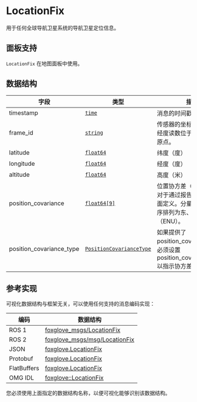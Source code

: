 # LocationFix

用于任何全球导航卫星系统的导航卫星定位信息。

## 面板支持

`LocationFix` 在地图面板中使用。

## 数据结构

| 字段 | 类型 | 描述 |
| --- | --- | --- |
| timestamp | [`time`](./built-in%20types#time) | 消息的时间戳 |
| frame_id | [`string`](./built-in%20types#string) | 传感器的坐标系。纬度和经度读数位于该坐标系的原点。 |
| latitude | [`float64`](./built-in%20types#float64) | 纬度（度） |
| longitude | [`float64`](./built-in%20types#float64) | 经度（度） |
| altitude | [`float64`](./built-in%20types#float64) | 高度（米） |
| position_covariance | [`float64[9]`](./built-in%20types#float64) | 位置协方差（平方米），相对于通过报告位置的切平面定义。分量按行优先顺序排列为东、北、上（ENU）。 |
| position_covariance_type | [`PositionCovarianceType`](./enum-position-covariance-type) | 如果提供了 position_covariance，则必须设置 position_covariance_type 以指示协方差的类型。 |

## 参考实现

可视化数据结构与框架无关，可以使用任何支持的消息编码实现：

| 编码 | 数据结构 |
| --- | --- |
| ROS 1 | [foxglove_msgs/LocationFix](https://github.com/foxglove/foxglove-sdk/blob/main/schemas/ros1/LocationFix.msg) |
| ROS 2 | [foxglove_msgs/msg/LocationFix](https://github.com/foxglove/foxglove-sdk/blob/main/schemas/ros2/LocationFix.msg) |
| JSON | [foxglove.LocationFix](https://github.com/foxglove/foxglove-sdk/blob/main/schemas/jsonschema/LocationFix.json) |
| Protobuf | [foxglove.LocationFix](https://github.com/foxglove/foxglove-sdk/blob/main/schemas/proto/foxglove/LocationFix.proto) |
| FlatBuffers | [foxglove.LocationFix](https://github.com/foxglove/foxglove-sdk/blob/main/schemas/flatbuffer/LocationFix.fbs) |
| OMG IDL | [foxglove::LocationFix](https://github.com/foxglove/foxglove-sdk/blob/main/schemas/omgidl/foxglove/LocationFix.idl) |

您必须使用上面指定的数据结构名称，以便可视化能够识别该数据结构。
